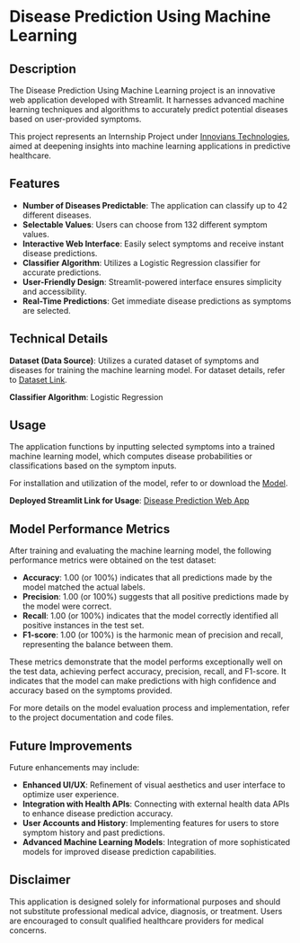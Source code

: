 # Disease Prediction Using Machine Learning

## Description

The Disease Prediction Using Machine Learning project is an innovative web application developed with Streamlit. It harnesses advanced machine learning techniques and algorithms to accurately predict potential diseases based on user-provided symptoms.

This project represents an Internship Project under [Innovians Technologies](https://innovianstechnologies.com/), aimed at deepening insights into machine learning applications in predictive healthcare.

## Features

- **Number of Diseases Predictable**: The application can classify up to 42 different diseases.
- **Selectable Values**: Users can choose from 132 different symptom values.
- **Interactive Web Interface**: Easily select symptoms and receive instant disease predictions.
- **Classifier Algorithm**: Utilizes a Logistic Regression classifier for accurate predictions.
- **User-Friendly Design**: Streamlit-powered interface ensures simplicity and accessibility.
- **Real-Time Predictions**: Get immediate disease predictions as symptoms are selected.

## Technical Details

**Dataset (Data Source)**: Utilizes a curated dataset of symptoms and diseases for training the machine learning model. For dataset details, refer to [Dataset Link](https://www.kaggle.com/datasets/kaushil268/disease-prediction-using-machine-learning).

**Classifier Algorithm**: Logistic Regression

## Usage

The application functions by inputting selected symptoms into a trained machine learning model, which computes disease probabilities or classifications based on the symptom inputs.

For installation and utilization of the model, refer to or download the [Model](https://github.com/Neelkanth-khithani/Disease-Prediction-Using-ML/blob/main/model_app.py).

**Deployed Streamlit Link for Usage**: [Disease Prediction Web App](https://disease-prediction-using-ml-neelkanth.streamlit.app/)

## Model Performance Metrics

After training and evaluating the machine learning model, the following performance metrics were obtained on the test dataset:

- **Accuracy**: 1.00 (or 100%) indicates that all predictions made by the model matched the actual labels.
- **Precision**: 1.00 (or 100%) suggests that all positive predictions made by the model were correct.
- **Recall**: 1.00 (or 100%) indicates that the model correctly identified all positive instances in the test set.
- **F1-score**: 1.00 (or 100%) is the harmonic mean of precision and recall, representing the balance between them.

These metrics demonstrate that the model performs exceptionally well on the test data, achieving perfect accuracy, precision, recall, and F1-score. It indicates that the model can make predictions with high confidence and accuracy based on the symptoms provided.

For more details on the model evaluation process and implementation, refer to the project documentation and code files.

## Future Improvements

Future enhancements may include:

- **Enhanced UI/UX**: Refinement of visual aesthetics and user interface to optimize user experience.
- **Integration with Health APIs**: Connecting with external health data APIs to enhance disease prediction accuracy.
- **User Accounts and History**: Implementing features for users to store symptom history and past predictions.
- **Advanced Machine Learning Models**: Integration of more sophisticated models for improved disease prediction capabilities.

## Disclaimer

This application is designed solely for informational purposes and should not substitute professional medical advice, diagnosis, or treatment. Users are encouraged to consult qualified healthcare providers for medical concerns.
